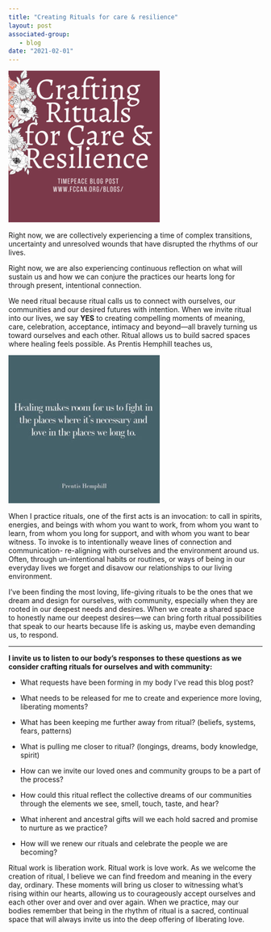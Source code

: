 ```yaml
---
title: "Creating Rituals for care & resilience"
layout: post
associated-group:
   - blog
date: "2021-02-01"
---
```


![](/media/Crafting-Rituals-for-Care-Resilience-300x300.png)

Right now, we are collectively experiencing a time of complex transitions, uncertainty and unresolved wounds that have disrupted the rhythms of our lives.

Right now, we are also experiencing continuous reflection on what will sustain us and how we can conjure the practices our hearts long for through present, intentional connection.

We need ritual because ritual calls us to connect with ourselves, our communities and our desired futures with intention. When we invite ritual into our lives, we say **YES** to creating compelling moments of meaning, care, celebration, acceptance, intimacy and beyond—all bravely turning us toward ourselves and each other. Ritual allows us to build sacred spaces where healing feels possible. As Prentis Hemphill teaches us,

![](/media/Prentis-Hemphill-quote-300x293.jpg)

When I practice rituals, one of the first acts is an invocation: to call in spirits, energies, and beings with whom you want to work, from whom you want to learn, from whom you long for support, and with whom you want to bear witness. To invoke is to intentionally weave lines of connection and communication- re-aligning with ourselves and the environment around us. Often, through un-intentional habits or routines, or ways of being in our everyday lives we forget and disavow our relationships to our living environment.

I’ve been finding the most loving, life-giving rituals to be the ones that we dream and design for ourselves, with community, especially when they are rooted in our deepest needs and desires. When we create a shared space to honestly name our deepest desires—we can bring forth ritual possibilities that speak to our hearts because life is asking us, maybe even demanding us, to respond.

* * *

**I invite us to listen to our body’s responses to these questions as we consider crafting rituals for ourselves and with community:**

- What requests have been forming in my body I've read this blog post?

- What needs to be released for me to create and experience more loving, liberating moments?

- What has been keeping me further away from ritual? (beliefs, systems, fears, patterns)

- What is pulling me closer to ritual? (longings, dreams, body knowledge, spirit)

- How can we invite our loved ones and community groups to be a part of the process?

- How could this ritual reflect the collective dreams of our communities through the elements we see, smell, touch, taste, and hear?

- What inherent and ancestral gifts will we each hold sacred and promise to nurture as we practice?

- How will we renew our rituals and celebrate the people we are becoming?

Ritual work is liberation work. Ritual work is love work. As we welcome the creation of ritual, I believe we can find freedom and meaning in the every day, ordinary. These moments will bring us closer to witnessing what’s rising within our hearts, allowing us to courageously accept ourselves and each other over and over and over again. When we practice, may our bodies remember that being in the rhythm of ritual is a sacred, continual space that will always invite us into the deep offering of liberating love.
